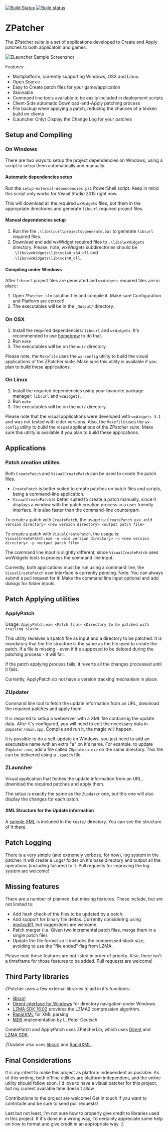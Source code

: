 [![Build Status](https://travis-ci.org/TheZoc/ZPatcher.svg?branch=master)](https://travis-ci.org/TheZoc/ZPatcher)
[![Build status](https://ci.appveyor.com/api/projects/status/i6kr70f4x40bero5/branch/master?svg=true)](https://ci.appveyor.com/project/TheZoc/zpatcher/branch/master)

# ZPatcher

The ZPatcher suite is a set of applications developed to Create and Apply patches to both applicatoin and games.

![ZLauncher Sample Screenshot](https://raw.githubusercontent.com/TheZoc/ZPatcher/master/images/ZLauncher.png)

Features:
* Multiplatform, currently supporting Windows, OSX and Linux.
* Open Source
* Easy to Create patch files for your game/application
* Skinnable
* Command line tools available to be easily included in deployment scripts
* Client-Side automatic Download-and-Apply patching process
* File backup when applying a patch, reducing the chances of a broken build on clients
* (Launcher Only) Display the Change Log for your patches

## Setup and Compiling

### On Windows

There are two ways to setup the project dependencies on Windows, using a script to setup them automatically and manually.

#### Automatic dependencies setup

Run the `setup-external-dependencies.ps1` PowerShell script.
Keep in mind this script only works for Visual Studio 2015 right now.

This will download all the required `wxWidgets` files, put them in the appropriate directories and generate `libcurl` required project files.

#### Manual dependencies setup

1. Run the file `.\libs\curl\projects\generate.bat` to generate `libcurl` required files.
2. Download and add  wxWidget required files to `.\libs\wxWidgets` directory. Please, note, wxWidgets subdirectories should be `.\libs\wxWidgets\lib\vc140_x64_dll` and `.\libs\wxWidgets\lib\vc140_dll`.

#### Compiling under Windows

After `libcurl` project files are generated and `wxWidgets` required files are in place:

1. Open `ZPatcher.sln` solution file and compile it. Make sure Configuration and Platform are correct!
2. The executables will be in the `_Output/` directory.

### On OSX

1. Install the required dependencies: `libcurl` and `wxWidgets`. It's recommended to use [homebrew][7] to do that.
2. Run `make`
3. The executables will be on the `out/` directory.

Please note, the `Makefile` uses the `wx-config` utility to build the visual applications of the ZPatcher suite. Make sure this utility is available if you plan to build these applications.

### On Linux

1. Install the requried dependencies using your favourite package manager: `libcurl` and `wxWidgets`.
2. Run `make`
3. The executables will be on the `out/` directory.

Please note that the visual applications were developed with `wxWidgets 3.1` and was not tested with older versions.
Also, the `Makefile` uses the `wx-config` utility to build the visual applications of the ZPatcher suite. Make sure this utility is available if you plan to build these applications.

## Applications

### Patch creation utilites

Both `CreatePatch` and `VisualCreatePatch` can be used to create the patch files.
* `CreatePatch` is better suited to create patches on batch files and scripts, being a command-line application.
* `VisualCreatePatch` is better suited to create a patch manually, since it displays a window with the patch creation process in a user friendly interface. It is also faster than the command-line counterpart.

To create a patch with `CreatePatch`, the usage is:
`CreatePatch.exe <old version directory> <new version directory> <output patch file>`

To create a patch with `VisualCreatePatch`, the usage is:
`VisualCreatePatch.exe -o <old version directory> -n <new version directory> -p <output patch file>`

The command line input is slightly different, since `VisualCreatePatch` uses wxWidgets tools to process the command line input.

Currently, both applications must be run using a command line, the `VisualCreatePatch` user interface is currently pending.
Note: You can always submit a pull request for it! Make the command line input optional and add dialogs for folder inputs.

## Patch Applying utilities

### ApplyPatch

Usage:
`ApplyPatch.exe <Patch file> <Directory to be patched with trailing slash>`

This utility receives a zpatch file as input and a directory to be patched.
It is mandatory that the file structure is the same as the file used to create the patch.
If a file is missing - even if it's supposed to be deleted during the patching process - it will fail.

If the patch applying process fails, it reverts all the changes processed until it fails.

Currently, ApplyPatch do not have a version tracking mechanism in place.

### ZUpdater

Command line tool to fetch the update information from an URL, download the required patches and apply them.

It is required to setup a webserver with a XML file containing the update data.
After it's configured, you will need to edit the necessary data in `ZUpdater/main.cpp`.
Compile and run it, the magic will happen.

It is possible to do a self-update on Windows, you just need to add an executable name with an extra "a" on it's name.
For example, to update `ZUpdater.exe`, add a file called `ZUpdatera.exe` on the same directory.
This file can be delivered using a `.zpatch` file.

### ZLauncher

Visual application that feches the update information from an URL, download the required patches and apply them.

The setup is exactly the same as the `ZUpdater` one, but this one will also display the changes for each patch.

#### XML Structure for the Update information

A [sample XML][8] is included in the `tests/` directory. You can see the structure of it there.

## Patch Logging

There is a very simple (and extremely verbose, for now), log system in the patcher.
It will create a Logs/ folder on it's base directory and output all the operations (including failures) to it.
Pull requests for improving the log system are welcome!

## Missing features

There are a number of planned, but missing features. These include, but are not limited to:

- Add hash check of the files to be updated by a patch.
- Add support for binary file deltas. Currently considering using [minibsdiff][6], but suggestions are welcome.
- Patch merger (i.e. Given two incremental patch files, merge them in a single patch file).
- Update the file format so it includes the compressed block size, avoiding to use the "file ended" flag from LZMA.

Please note these features are not listed in order of priority. Also, there isn't a timeframe for those features to be added.
Pull requests are welcome!

## Third Party libraries

ZPatcher uses a few external libraries to aid in it's functions:

- [libcurl][4]
- [Dirent interface for Windows][3] for directory navigation under Windows
- [LZMA SDK 16.02][1] provides the LZMA2 compression algorithm.
- [RapidXML][2] for XML parsing
- [MD5][5] implementation by L. Peter Deutsch

CreatePatch and ApplyPatch uses ZPatcherLib, which uses [Dirent][3] and [LZMA SDK][1].

ZUpdater also uses [libcurl][4] and [RapidXML][2].

## Final Considerations

It is my intent to make this project as platform independent as possible. As of this writing, both offline utilities are platform independent, and the online utility should follow soon.
I'd love to have a visual patcher for this project, but my current available time doesn't allow

Contributions to the project are welcome! Get in touch if you want to contribute and be sure to send pull requests!

Last but not least, I'm not sure how to properly give credit to libraries used in this project.
If it's done in a wrong way, I'd certainly appreciate some help on how to format and give credit in an appropriate way. :)

[1]: http://www.7-zip.org/sdk.html
[2]: http://rapidxml.sourceforge.net/
[3]: https://github.com/tronkko/dirent
[4]: https://curl.haxx.se/libcurl/
[5]: https://sourceforge.net/projects/libmd5-rfc/files/
[6]: https://github.com/thoughtpolice/minibsdiff
[7]: http://brew.sh/
[8]: https://github.com/TheZoc/ZPatcher/blob/master/tests/zpatcher_test.xml
